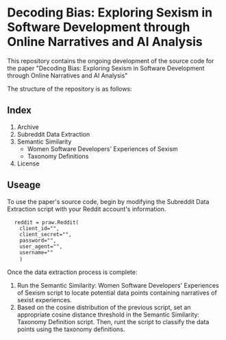 # Decoding Bias: Exploring Sexism in Software Development through Online Narratives and AI Analysis

This repository contains the ongoing development of the source code for the paper "Decoding Bias: Exploring Sexism in Software Development through Online Narratives and AI Analysis"

The structure of the repository is as follows:

## Index
1. Archive
2. Subreddit Data Extraction
3. Semantic Similarity
   - Women Software Developers' Experiences of Sexism
   - Taxonomy Definitions
4. License

## Useage
To use the paper's source code, begin by modifying the Subreddit Data Extraction script with your Reddit account's information.
<pre>
  <code>reddit = praw.Reddit(
    client_id="",
    client_secret="",
    password="",
    user_agent="",
    username=""
    )</code> 
</pre>

Once the data extraction process is complete:
1. Run the Semantic Similarity: Women Software Developers' Experiences of Sexism script to locate potential data points containing narratives of sexist experiences.
2. Based on the cosine distribution of the previous script, set an appropriate cosine distance threshold in the Semantic Similarity: Taxonomy Definition script. Then, runt the script to classify the data points using the taxonomy definitions.
